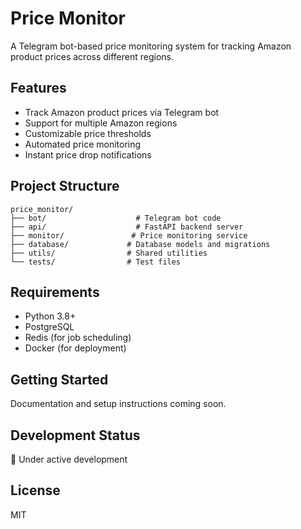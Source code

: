 # Price Monitor

A Telegram bot-based price monitoring system for tracking Amazon product prices across different regions.

## Features

- Track Amazon product prices via Telegram bot
- Support for multiple Amazon regions
- Customizable price thresholds
- Automated price monitoring
- Instant price drop notifications

## Project Structure

```
price_monitor/
├── bot/                    # Telegram bot code
├── api/                    # FastAPI backend server
├── monitor/               # Price monitoring service
├── database/             # Database models and migrations
├── utils/                # Shared utilities
└── tests/                # Test files
```

## Requirements

- Python 3.8+
- PostgreSQL
- Redis (for job scheduling)
- Docker (for deployment)

## Getting Started

Documentation and setup instructions coming soon.

## Development Status

🚧 Under active development

## License

MIT